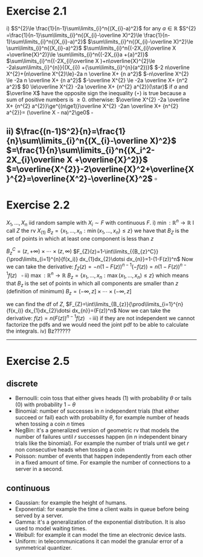 # Exercise 2.1
i) $S^{2}\le \frac{1}{n-1}\sum\limits_{i}^n{(X_{i}-a)^2}$ for any $a\in\mathbb{R}$ 
$S^{2} =\frac{1}{n-1}\sum\limits_{i}^n{(X_{i}-\overline X)^2}\le \frac{1}{n-1}\sum\limits_{i}^n{(X_{i}-a)^2}$
$\sum\limits_{i}^n{(X_{i}-\overline X)^2}\le \sum\limits_{i}^n{(X_{i}-a)^2}$
$\sum\limits_{i}^n{(-2X_{i}\overline X +\overline{X}^2)}\le \sum\limits_{i}^n{(-2X_{i}a +{a}^2)}$
$\sum\limits_{i}^n{(-2X_{i}\overline X )+n\overline{X}^{2}\le -2a\sum\limits_{i}^{n}}{(X_{i}) +{\sum\limits_{i}^{n}(a^2})}$
$-2 n\overline X^{2}+{n\overline X^{2}\le}-2a n \overline X+ {n a^2}$
$-n\overline X^{2} \le -2a n \overline X+ {n a^2}$
$-\overline X^{2} \le -2a \overline X+ {n^2 a^2}$
$0 \le\overline X^{2} -2a \overline X+ {n^{2} a^{2}}(\star)$
if $a$ and $\overline X$ have the opposite sign the inequality $(\star)$ is true because a sum of positive numbers is $\ge 0$.
otherwise:
$\overline X^{2} -2a \overline X+ {n^{2} a^{2}}\ge^{(n\ge1)}\overline X^{2} -2an \overline X+ {n^{2} a^{2}}= (\overline X - na)^2\ge0$ $\square$ 

ii) $\frac{(n-1)S^2}{n}=\frac{1}{n}\sum\limits_{i}^n{(X_{i}-\overline X)^2}$
$=\frac{1}{n}\sum\limits_{i}^n{(X_i^2-2X_{i}\overline X +\overline{X}^2)}$
$=\overline{X^{2}}-2\overline{X}^2+\overline{X}^{2}=\overline{X^2}-\overline{X}^2$
$\square$
---
# Exercise 2.2
$X_1,\dots,X_{n}$ iid random sample with $X_{i} \sim F$ with continuous $F$.
i)
$\min:\mathbb R^{n}\to\mathbb R$ 
I call $Z$ the rv $X_{(1)}$ 
$B_z=\{x_1,\dots,x_n:\min(x_1,\dots,x_{n})\le z\}$
we have that $B_Z$ is the set of points in which at least one component is less than $z$  

${B_z}^C=(z,+\infty)\times\dotsi\times(z,\infty)$
$F_{Z}(z)=1-\int\limits_{{B_{z}^C}}{\prod\limits_{i=1}^{n}{f(x_i)} dx_{1}dx_{2}\dotsi dx_{n}}=1-(1-F(z))^n$ 
Now we can take the derivative:
$f_Z(z)=-n(1-F(z))^{n-1}(-f(z))=n(1-F(z))^{n-1}f(z)\ \ \ \square$
ii) 
$\max:\mathbb R^{n}\to\mathbb R$ 
$B_z=\{x_1,\dots,x_n:\max(x_1,\dots,x_{n})\le z\}$
which means that $B_z$ is the set of points in which all components are smaller than $z$ (definition of minimum)
$B_z=(-\infty,z]\times\dotsi\times(-\infty,z]$

we can find the df of $Z$, $F_{Z}=\int\limits_{B_{z}}{\prod\limits_{i=1}^{n}{f(x_i)} dx_{1}dx_{2}\dotsi dx_{n}}=(F(z))^n$ 
Now we can take the derivative:
$f(z)=n(F(z))^{n-1}f(z) \ \ \ \square$
iii) if they are not independent we cannot factorize the pdfs and we would need the joint pdf to be able to calculate the integrals.
iv) Bz??????

---
# Exercise 2.5
## discrete
* Bernoulli: coin toss that either gives heads (1) with probability $\theta$ or tails (0) with probability $1-\theta$
* Binomial: number of successes in $n$ independent trials (that either succeed or fail) each with probability $\theta$, for example number of heads when tossing a coin $n$ times
* NegBin: it's a generalized version of geometric rv that models the number of failures until $r$ successes happen (in $n$ independent binary trials like the binomial). For example the number of trials until we get $r$ non consecutive heads when tossing a coin
* Poisson: number of events that happen independently from each other in a fixed amount of time. For example the number of connections to a server in a second.
## continuous
* Gaussian: for example the height of humans.
* Exponential: for example the time a client waits in queue before being served by a server.
* Gamma: it's a generalization of the exponential distribution. It is also used to model waiting times.
* Weibull: for example it can model the time an electronic device lasts.
* Uniform: in telecommunications it can model the granular error of a symmetrical quantizer.
